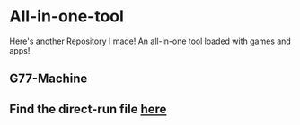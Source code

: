 # All-in-one-tool
Here's another Repository I made! An all-in-one tool loaded with games and apps!

## G77-Machine
## Find the direct-run file [here](https://replit.com/@ALSTON123/Replit-Machine)

